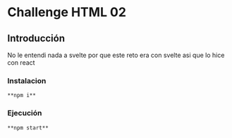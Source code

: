 # Challenge HTML 02

## Introducción

No le entendi nada a svelte por que este reto era con svelte asi que lo hice con react

### Instalacion

    **npm i**

### Ejecución

    **npm start**
